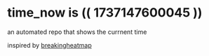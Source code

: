 # time_now is (( 1737147600045 ))

an automated repo that shows the currnent time

inspired by [breakingheatmap](https://github.com/breakingheatmap/breakingheatmap)